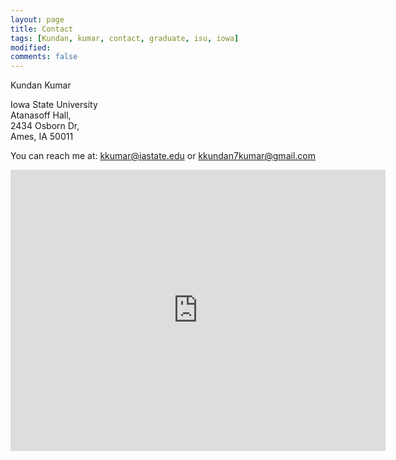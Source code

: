 ```yaml
---
layout: page
title: Contact
tags: [Kundan, kumar, contact, graduate, isu, iowa]
modified:
comments: false
---
```

Kundan Kumar

Iowa State University\
Atanasoff Hall,\
2434 Osborn Dr,\
Ames, IA 50011

You can reach me at: <a href="mailto:kkumar@iastate.edu">kkumar@iastate.edu</a> or
<a href="mailto:kkundan7kumar@gmail.com">kkundan7kumar@gmail.com</a>

<iframe src="https://www.google.com/maps/embed?pb=!1m18!1m12!1m3!1d306141.380212437!2d126.3453416664724!3d33.3711157139061!2m3!1f0!2f0!3f0!3m2!1i1024!2i768!4f13.1!3m3!1m2!1s0x350ce3544cc84045%3A0x66bc36d2981ebf31!2sJeju-do%2C+South+Korea!5e0!3m2!1sen!2sus!4v1473136714592" width="600" height="450" frameborder="0" style="border:0" allowfullscreen></iframe>
